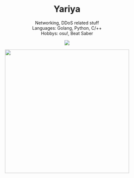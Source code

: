 <h1 align="center">Yariya</h1>
<p align="center">Networking, DDoS related stuff<br>Languages: Golang, Python, C/++<br>Hobbys: osu!, Beat Saber</p>
<p align="center">
    <img src="https://github-readme-stats.vercel.app/api/?username=Yariya&title_color=4F8CC9&text_color=9f9f9f&show_icons=true&bg_color=00000000&hide_border=true&icon_color=4F8CC9&hide_title=true&count_private=true" /></p>
<p align="center"><img src="https://www.abuseipdb.com/contributor/55003.svg" width="400" height="400"></a>
